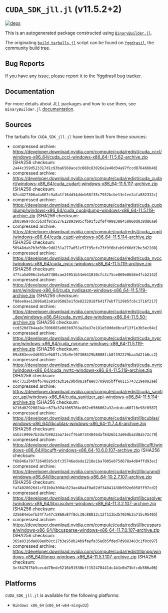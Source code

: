 # `CUDA_SDK_jll.jl` (v11.5.2+2)

[![deps](https://juliahub.com/docs/CUDA_SDK_jll/deps.svg)](https://juliahub.com/ui/Packages/CUDA_SDK_jll/2kWOi?page=2)

This is an autogenerated package constructed using [`BinaryBuilder.jl`](https://github.com/JuliaPackaging/BinaryBuilder.jl).

The originating [`build_tarballs.jl`](https://github.com/JuliaPackaging/Yggdrasil/blob/3de8a79782c70a00e35cf152bf5aa9ee7e20a6bb/C/CUDA/CUDA_SDK@11.5/build_tarballs.jl) script can be found on [`Yggdrasil`](https://github.com/JuliaPackaging/Yggdrasil/), the community build tree.

## Bug Reports

If you have any issue, please report it to the Yggdrasil [bug tracker](https://github.com/JuliaPackaging/Yggdrasil/issues).

## Documentation

For more details about JLL packages and how to use them, see `BinaryBuilder.jl` [documentation](https://docs.binarybuilder.org/stable/jll/).

## Sources

The tarballs for `CUDA_SDK_jll.jl` have been built from these sources:

* compressed archive: https://developer.download.nvidia.com/compute/cuda/redist/cuda_cccl/windows-x86_64/cuda_cccl-windows-x86_64-11.5.62-archive.zip (SHA256 checksum: `2a44c359d523317d1c93ba6568ace3c088c83026e2e40d34a97fccd876466b4b`)
* compressed archive: https://developer.download.nvidia.com/compute/cuda/redist/cuda_cudart/windows-x86_64/cuda_cudart-windows-x86_64-11.5.117-archive.zip (SHA256 checksum: `02cd427306ada807c9a8a1f16dd34ddeb58f35c7932bcbe13e1ee2afa882332c`)
* compressed archive: https://developer.download.nvidia.com/compute/cuda/redist/cuda_cuobjdump/windows-x86_64/cuda_cuobjdump-windows-x86_64-11.5.119-archive.zip (SHA256 checksum: `2b059697dcc5b3df8ca527612893905cfb91f52fef4988388458060d038d86a9`)
* compressed archive: https://developer.download.nvidia.com/compute/cuda/redist/cuda_cupti/windows-x86_64/cuda_cupti-windows-x86_64-11.5.114-archive.zip (SHA256 checksum: `56948dab7b3d39bc9d8231a277a051e57f95efe73f9f6bfeb9f66df2be3d2208`)
* compressed archive: https://developer.download.nvidia.com/compute/cuda/redist/cuda_nvcc/windows-x86_64/cuda_nvcc-windows-x86_64-11.5.119-archive.zip (SHA256 checksum: `477ca5d096c2e5a87480cae24951b54e641030cfc3c75ce869e0656e4fcb2142`)
* compressed archive: https://developer.download.nvidia.com/compute/cuda/redist/cuda_nvdisasm/windows-x86_64/cuda_nvdisasm-windows-x86_64-11.5.119-archive.zip (SHA256 checksum: `f8dee0ae12696a02a01e95083e1fde8222018f641f7ebf712985fc6c1716f217`)
* compressed archive: https://developer.download.nvidia.com/compute/cuda/redist/cuda_nvml_dev/windows-x86_64/cuda_nvml_dev-windows-x86_64-11.5.50-archive.zip (SHA256 checksum: `ccd320d7b4aa8c7006085e003b9763a20a37e101e59dde8bcaf13f1e3b5ec04c`)
* compressed archive: https://developer.download.nvidia.com/compute/cuda/redist/cuda_nvprune/windows-x86_64/cuda_nvprune-windows-x86_64-11.5.119-archive.zip (SHA256 checksum: `89a883eee3d6931e9b071c19a9ef07368429b8008fcb0f392229baa3d21b6cc2`)
* compressed archive: https://developer.download.nvidia.com/compute/cuda/redist/cuda_nvrtc/windows-x86_64/cuda_nvrtc-windows-x86_64-11.5.119-archive.zip (SHA256 checksum: `e6c7312b4b8f678828dca2b2e29bd8a1afee83709885bffe0115743219e092ae`)
* compressed archive: https://developer.download.nvidia.com/compute/cuda/redist/cuda_sanitizer_api/windows-x86_64/cuda_sanitizer_api-windows-x86_64-11.5.114-archive.zip (SHA256 checksum: `b216d0292002b4cc673a374f06576bc062e6566062a32edcdca60716e98f6587`)
* compressed archive: https://developer.download.nvidia.com/compute/cuda/redist/libcublas/windows-x86_64/libcublas-windows-x86_64-11.7.4.6-archive.zip (SHA256 checksum: `a5b2c090e7b3da7b9823aa71ecf76a07344846daf8d26b13a06dba2d8a572c79`)
* compressed archive: https://developer.download.nvidia.com/compute/cuda/redist/libcufft/windows-x86_64/libcufft-windows-x86_64-10.6.0.107-archive.zip (SHA256 checksum: `f6b846a79772640585cbfc35746ededa1210e1ba7005e075d678a4d84ffd93ec`)
* compressed archive: https://developer.download.nvidia.com/compute/cuda/redist/libcurand/windows-x86_64/libcurand-windows-x86_64-10.2.7.107-archive.zip (SHA256 checksum: `fa74020026d1cf81b0a3004c823ae40a4f0a02df34041438b992e6058ff97cd2`)
* compressed archive: https://developer.download.nvidia.com/compute/cuda/redist/libcusolver/windows-x86_64/libcusolver-windows-x86_64-11.3.2.107-archive.zip (SHA256 checksum: `325684ebefb24f7a47c5868a87f8dc38c88812c12f113bd57029b3a715c95405`)
* compressed archive: https://developer.download.nvidia.com/compute/cuda/redist/libcusparse/windows-x86_64/libcusparse-windows-x86_64-11.7.0.107-archive.zip (SHA256 checksum: `365a0316da888e0b8cc17b3e958b24b9faefa35e6b5fded7d9083483c1f0c097`)
* compressed archive: https://developer.download.nvidia.com/compute/cuda/redist/libnpp/windows-x86_64/libnpp-windows-x86_64-11.5.1.107-archive.zip (SHA256 checksum: `3ef847675b5cecdd70ede5216b91530bff152478441dc4b1e0d73bfcdb586a06`)

## Platforms

`CUDA_SDK_jll.jl` is available for the following platforms:

* `Windows x86_64` (`x86_64-w64-mingw32`)
